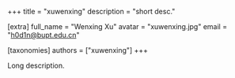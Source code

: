 +++
title = "xuwenxing"
description = "short desc."

[extra]
full_name = "Wenxing Xu"
avatar = "xuwenxing.jpg"
email = "h0d1n@bupt.edu.cn"

[taxonomies]
authors = ["xuwenxing"]
+++

Long description.